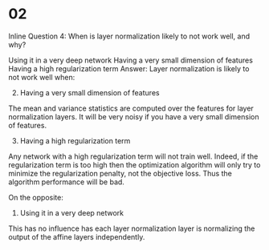 # 02

Inline Question 4:
When is layer normalization likely to not work well, and why?

Using it in a very deep network
Having a very small dimension of features
Having a high regularization term
Answer:
Layer normalization is likely to not work well when:

2. Having a very small dimension of features

The mean and variance statistics are computed over the features for layer normalization layers. It will be very noisy if you have a very small dimension of features.

3. Having a high regularization term

Any network with a high regularization term will not train well. Indeed, if the regularization term is too high then the optimization algorithm will only try to minimize the regularization penalty, not the objective loss. Thus the algorithm performance will be bad.

On the opposite:

1. Using it in a very deep network

This has no influence has each layer normalization layer is normalizing the output of the affine layers independently.